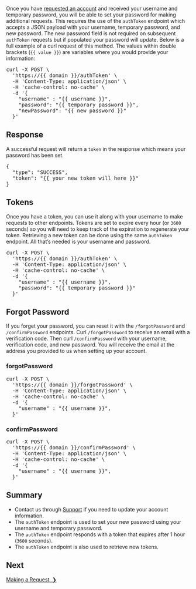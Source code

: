 Once you have <a href="http://eepurl.com/gfLTuH" target="_blank">requested an account</a> and received your username and temporary password, you will be able to set your password for making additional requests. This requires the use of the `authToken` endpoint which accepts a JSON payload with your username, temporary password, and new password. The new password field is not required on subsequent `authToken` requests but if populated your password will update. Below is a full example of a curl request of this method. The values within double brackets (`{{ value }}`) are variables where you would provide your information:

<div class="code-block"><pre>
curl -X POST \
  'https://{{ domain }}/authToken' \
  -H 'Content-Type: application/json' \
  -H 'cache-control: no-cache' \
  -d '{
    "username" : "{{ username }}",
    "password": "{{ temporary password }}",
    "newPassword": "{{ new password }}"
  }'</pre></div>

## Response

A successful request will return a `token` in the response which means your password has been set.

<div class="code-block"><pre>
{
  "type": "SUCCESS",
  "token": "{{ your new token will here }}"
}</pre></div>

## Tokens

Once you have a token, you can use it along with your username to make requests to other endpoints. Tokens are set to expire every hour (or `3600` seconds) so you will need to keep track of the expiration to regenerate your token. Retrieving a new token can be done using the same `authToken` endpoint. All that’s needed is your username and password.

<div class="code-block"><pre>curl -X POST \
  'https://{{ domain }}/authToken' \
  -H 'Content-Type: application/json' \
  -H 'cache-control: no-cache' \
  -d '{
    "username" : "{{ username }}",
    "password": "{{ temporary password }}"
  }'</pre></div>

## Forgot Password

If you forget your password, you can reset it with the `/forgotPassword` and `/confirmPassword` endpoints. Curl `/forgotPassword` to receive an email with a verification code. Then curl `/confirmPassword` with your username, verification code, and new password.  You will receive the email at the address you provided to us when setting up your account.

### forgotPassword

<div class="code-block"><pre>curl -X POST \
  'https://{{ domain }}/forgotPassword' \
  -H 'Content-Type: application/json' \
  -H 'cache-control: no-cache' \
  -d '{
    "username" : "{{ username }}",
  }'</pre></div>

### confirmPassword

<div class="code-block"><pre>curl -X POST \
  'https://{{ domain }}/confirmPassword' \
  -H 'Content-Type: application/json' \
  -H 'cache-control: no-cache' \
  -d '{
    "username" : "{{ username }}",
  }'</pre></div>

## Summary

* Contact us through [Support](mailto:eligibilityapi@nycopportunity.nyc.gov) if you need to update your account information.
* The `authToken` endpoint is used to set your new password using your username and temporary password.
* The `authToken` endpoint responds with a token that expires after 1 hour (`3600` seconds).
* The `authToken` endpoint is also used to retrieve new tokens.

## Next

<a href="making-a-request" title="Making a Request" class="btn color-secondary-button">Making a Request&nbsp;&nbsp;❯</a>

<br>
<br>
